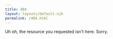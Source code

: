 ```yaml
---
title: 404
layout: layouts/default.njk
permalink: /404.html
---
```

Uh oh, the resource you requested isn't here. Sorry.
